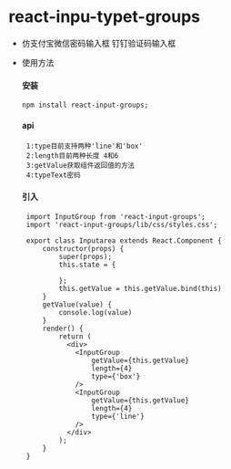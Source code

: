# react-inpu-typet-groups

- 仿支付宝微信密码输入框 钉钉验证码输入框

- 使用方法

  #### 安装
    ```
    npm install react-input-groups;
    ```
  #### api
       1:type目前支持两种'line'和'box'
       2:length目前两种长度 4和6
       3:getValue获取组件返回值的方法
       4:typeText密码
  #### 引入

   ```
    import InputGroup from 'react-input-groups';
    import 'react-input-groups/lib/css/styles.css';

    export class Inputarea extends React.Component {
        constructor(props) {
            super(props);
            this.state = {

            };
            this.getValue = this.getValue.bind(this)
        }
        getValue(value) {
            console.log(value)
        }
        render() {
            return (
              <div>
                <InputGroup
                    getValue={this.getValue}
                    length={4}
                    type={'box'}
                />
                <InputGroup
                    getValue={this.getValue}
                    length={4}
                    type={'line'}
                />
              </div>
            );
        }
    }
    ```
